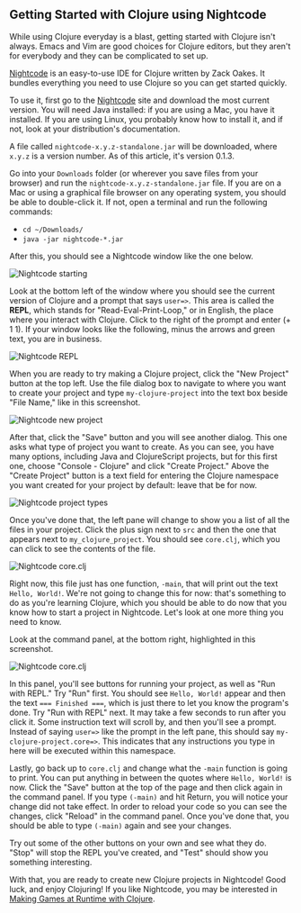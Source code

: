 ## Getting Started with Clojure using Nightcode

While using Clojure everyday is a blast, getting started with Clojure isn't always. Emacs and Vim are good choices for Clojure editors, but they aren't for everybody and they can be complicated to set up.

[Nightcode][] is an easy-to-use IDE for Clojure written by Zack Oakes. It bundles everything you need to use Clojure so you can get started quickly.

To use it, first go to the [Nightcode][] site and download the most current version. You will need Java installed: if you are using a Mac, you have it installed. If you are using Linux, you probably know how to install it, and if not, look at your distribution's documentation.

A file called `nightcode-x.y.z-standalone.jar` will be downloaded, where `x.y.z` is a version number. As of this article, it's version 0.1.3.

Go into your `Downloads` folder (or wherever you save files from your browser) and run the `nightcode-x.y.z-standalone.jar` file. If you are on a Mac or using a graphical file browser on any operating system, you should be able to double-click it. If not, open a terminal and run the following commands:

* `cd ~/Downloads/`
* `java -jar nightcode-*.jar`

After this, you should see a Nightcode window like the one below.

![Nightcode starting](images/nightcode/starting.png)

Look at the bottom left of the window where you should see the current version of Clojure and a prompt that says `user=>`. This area is called the **REPL**, which stands for "Read-Eval-Print-Loop," or in English, the place where you interact with Clojure. Click to the right of the prompt and enter (+ 1 1). If your window looks like the following, minus the arrows and green text, you are in business.

![Nightcode REPL](images/nightcode/repl.png)

When you are ready to try making a Clojure project, click the "New Project" button at the top left. Use the file dialog box to navigate to where you want to create your project and type `my-clojure-project` into the text box beside "File Name," like in this screenshot.

![Nightcode new project](images/nightcode/new-project-name.png)

After that, click the "Save" button and you will see another dialog. This one asks what type of project you want to create. As you can see, you have many options, including Java and ClojureScript projects, but for this first one, choose "Console - Clojure" and click "Create Project." Above the "Create Project" button is a text field for entering the Clojure namespace you want created for your project by default: leave that be for now.

![Nightcode project types](images/nightcode/new-project-type.png)

Once you've done that, the left pane will change to show you a list of all the files in your project. Click the plus sign next to `src` and then the one that appears next to `my_clojure_project`. You should see `core.clj`, which you can click to see the contents of the file.

![Nightcode core.clj](images/nightcode/core.png)

Right now, this file just has one function, `-main`, that will print out the text `Hello, World!`. We're not going to change this for now: that's something to do as you're learning Clojure, which you should be able to do now that you know how to start a project in Nightcode. Let's look at one more thing you need to know.

Look at the command panel, at the bottom right, highlighted in this screenshot.

![Nightcode core.clj](images/nightcode/command-panel.png)

In this panel, you'll see buttons for running your project, as well as "Run with REPL." Try "Run" first. You should see `Hello, World!` appear and then the text `=== Finished ===`, which is just there to let you know the program's done. Try "Run with REPL" next. It may take a few seconds to run after you click it. Some instruction text will scroll by, and then you'll see a prompt. Instead of saying `user=>` like the prompt in the left pane, this should say `my-clojure-project.core=>`. This indicates that any instructions you type in here will be executed within this namespace.

Lastly, go back up to `core.clj` and change what the `-main` function is going to print. You can put anything in between the quotes where `Hello, World!` is now. Click the "Save" button at the top of the page and then click again in the command panel. If you type `(-main)` and hit Return, you will notice your change did not take effect. In order to reload your code so you can see the changes, click "Reload" in the command panel. Once you've done that, you should be able to type `(-main)` again and see your changes.

Try out some of the other buttons on your own and see what they do. "Stop" will stop the REPL you've created, and "Test" should show you something interesting.

With that, you are ready to create new Clojure projects in Nightcode! Good luck, and enjoy Clojuring! If you like Nightcode, you may be interested in [Making Games at Runtime with Clojure](https://www.youtube.com/watch?v=0GzzFeS5cMc).

[Nightcode]: https://sekao.net/nightcode/
